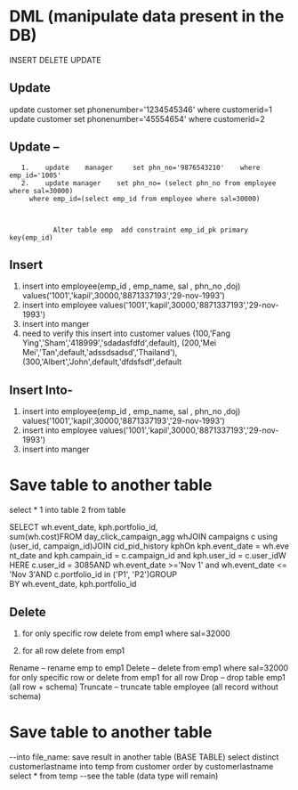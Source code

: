 # DML (manipulate data present in the DB)
INSERT
DELETE
UPDATE

## Update
update customer set phonenumber='1234545346' where
customerid=1
update customer set phonenumber='45554654' where
customerid=2
## Update –
       1.    update    manager     set phn_no='9876543210'    where emp_id='1005'
       2.    update manager    set phn_no= (select phn_no from employee where sal=30000)
         where emp_id=(select emp_id from employee where sal=30000)



               Alter table emp  add constraint emp_id_pk primary key(emp_id)

## Insert
1.	insert into employee(emp_id , emp_name,  sal , phn_no ,doj) values('1001','kapil',30000,'8871337193','29-nov-1993')
2.	insert into employee  values('1001','kapil',30000,'8871337193','29-nov-1993')
3.	insert into manger 
4. need to verify this
insert into customer values
(100,'Fang Ying','Sham','418999','sdadasfdfd',default),
(200,'Mei Mei','Tan',default,'adssdsadsd','Thailand'),
(300,'Albert','John',default,'dfdsfsdf',default

## Insert Into-
1.	insert into employee(emp_id , emp_name,  sal , phn_no ,doj) values('1001','kapil',30000,'8871337193','29-nov-1993')
2.	insert into employee  values('1001','kapil',30000,'8871337193','29-nov-1993')
3.	insert into manger 


# Save table to another table
select *  1 into table 2 from table

SELECT wh.event_date, kph.portfolio_id, sum(wh.cost)FROM day_click_campaign_agg whJOIN campaigns c using (user_id, campaign_id)JOIN cid_pid_history kphOn kph.event_date = wh.event_date and kph.campain_id = c.campaign_id and kph.user_id = c.user_idWHERE c.user_id = 3085AND wh.event_date >='Nov 1' and wh.event_date <= 'Nov 3'AND c.portfolio_id in ('P1', 'P2')GROUP BY wh.event_date, kph.portfolio_id


## Delete 
1. for only specific row
delete from emp1 where sal=32000 

2. for all row
delete from emp1 

Rename – rename  emp to emp1 
Delete – delete from emp1 where sal=32000 for only specific row or delete from emp1 for all row
Drop – drop table emp1 (all row + schema)
Truncate – truncate table employee (all record without schema)

# Save table to another table
--into file_name: save result in another table (BASE TABLE)
select distinct customerlastname into temp 
from customer
order by customerlastname 
select * from temp --see the table (data type will remain)